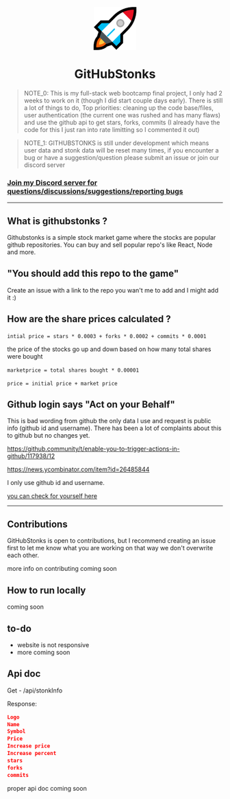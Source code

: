 <div align="center">
<img align="center" width="100" height="100" src="client/public/ghs.png">
<h1>GitHubStonks</h1>
</div>

> NOTE_0: This is my full-stack web bootcamp final project, I only had 2 weeks to work on it (though I did start couple days early). There is still a lot of things to do, Top priorities: cleaning up the code base/files, user authentication (the current one was rushed and has many flaws) and use the github api to get stars, forks, commits (I already have the code for this I just ran into rate limitting so I commented it out)

> NOTE_1: GITHUBSTONKS is still under development which means user data and stonk data will be reset many times, if you encounter a bug or have a suggestion/question please submit an issue or join our discord server

### [Join my Discord server for questions/discussions/suggestions/reporting bugs](https://discord.gg/n7uR5CbM2u)

---

## What is githubstonks ?

Githubstonks is a simple stock market game where the stocks are popular github repositories. You can buy and sell popular repo's like React, Node and more.

## "You should add this repo to the game"

Create an issue with a link to the repo you wan't me to add and I might add it :)

## How are the share prices calculated ?

`intial price = stars * 0.0003 + forks * 0.0002 + commits * 0.0001`

the price of the stocks go up and down based on how many total shares were bought

`marketprice = total shares bought * 0.00001`

`price = initial price + market price`

## Github login says "Act on your Behalf"

This is bad wording from github the only data I use and request is public info (github id and username). There has been a lot of complaints about this to github but no changes yet.

<https://github.community/t/enable-you-to-trigger-actions-in-github/117938/12>

<https://news.ycombinator.com/item?id=26485844>

I only use github id and username.

[you can check for yourself here](https://github.com/mustafa-ozturk/githubstonks/blob/6ee4dd89c43f06e7d0d65832f6bba6f992840641/server/handlers.js#L92)

---

## Contributions

GitHubStonks is open to contributions, but I recommend creating an issue first to let me know what you are working on that way we don't overwrite each other.

more info on contributing coming soon

## How to run locally

coming soon

## to-do

-   website is not responsive
-   more coming soon

## Api doc

Get - /api/stonkInfo

Response:

```json
Logo
Name
Symbol
Price
Increase price
Increase percent
stars
forks
commits
```

proper api doc coming soon
